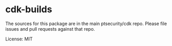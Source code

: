 # cdk-builds

The sources for this package are in the main ptsecurity/cdk repo. Please file issues and pull requests against that repo.

License: MIT
